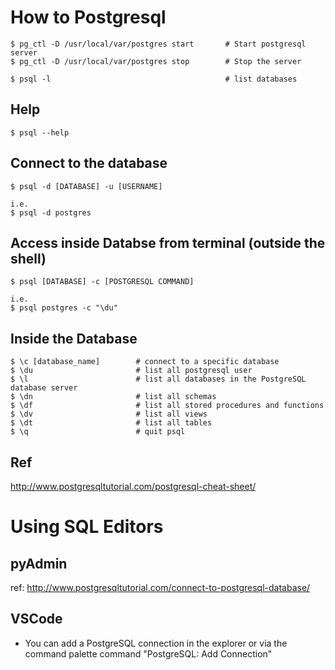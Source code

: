 # How to Postgresql

```
$ pg_ctl -D /usr/local/var/postgres start       # Start postgresql server
$ pg_ctl -D /usr/local/var/postgres stop        # Stop the server

$ psql -l                                       # list databases
```

## Help
```
$ psql --help
```

## Connect to the database
```
$ psql -d [DATABASE] -u [USERNAME]

i.e.
$ psql -d postgres
```

## Access inside Databse from terminal (outside the shell)
```
$ psql [DATABASE] -c [POSTGRESQL COMMAND]

i.e.
$ psql postgres -c "\du"
```



## Inside the Database
```
$ \c [database_name]        # connect to a specific database
$ \du                       # list all postgresql user 
$ \l                        # list all databases in the PostgreSQL database server
$ \dn                       # list all schemas
$ \df                       # list all stored procedures and functions 
$ \dv                       # list all views
$ \dt                       # list all tables
$ \q                        # quit psql

```

## Ref
http://www.postgresqltutorial.com/postgresql-cheat-sheet/


# Using SQL Editors
## pyAdmin
ref: http://www.postgresqltutorial.com/connect-to-postgresql-database/

## VSCode
- You can add a PostgreSQL connection in the explorer or via the command palette command "PostgreSQL: Add Connection"
